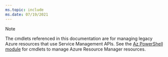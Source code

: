 ```yaml
---
ms.topic: include
ms.date: 07/19/2021
---
```


> [!NOTE]
> The cmdlets referenced in this documentation are for managing legacy Azure resources that use
> Service Management APIs. See the [Az PowerShell module](/powershell/azure/install-az-ps) for
> cmdlets to manage Azure Resource Manager resources.
